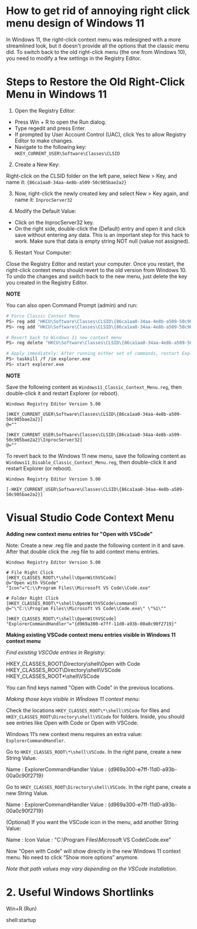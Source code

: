 # How to get rid of annoying right click menu design of Windows 11

In Windows 11, the right-click context menu was redesigned with a more streamlined look, but it doesn't provide all the options that the classic menu did. To switch back to the old right-click menu (the one from Windows 10), you need to modify a few settings in the Registry Editor.

# Steps to Restore the Old Right-Click Menu in Windows 11

1. Open the Registry Editor:

* Press Win + R to open the Run dialog.
* Type regedit and press Enter.
* If prompted by User Account Control (UAC), click Yes to allow Registry Editor to make changes.
* Navigate to the following key: `HKEY_CURRENT_USER\Software\Classes\CLSID`

2. Create a New Key:

Right-click on the CLSID folder on the left pane, select New > Key, and name it: `{86ca1aa0-34aa-4e8b-a509-50c905bae2a2}`

3. Now, right-click the newly created key and select New > Key again, and name it: `InprocServer32`

4. Modify the Default Value:

* Click on the InprocServer32 key.
* On the right side, double-click the (Default) entry and open it and click save without entering any data. This is an important step for this hack to work. Make sure that data is empty string NOT null (value not assigned). 

5. Restart Your Computer:

Close the Registry Editor and restart your computer.
Once you restart, the right-click context menu should revert to the old version from Windows 10. To undo the changes and switch back to the new menu, just delete the key you created in the Registry Editor.

**NOTE**

You can also open Command Prompt (admin) and run:

```bash
# Force Classic Context Menu
PS> reg add "HKCU\Software\Classes\CLSID\{86ca1aa0-34aa-4e8b-a509-50c905bae2a2}" /f
PS> reg add "HKCU\Software\Classes\CLSID\{86ca1aa0-34aa-4e8b-a509-50c905bae2a2}\InprocServer32" /ve /d "" /f

# Revert back to Windows 11 new context menu
PS> reg delete "HKCU\Software\Classes\CLSID\{86ca1aa0-34aa-4e8b-a509-50c905bae2a2}" /f

# Apply immediately: After running either set of commands, restart Explorer:
PS> taskkill /f /im explorer.exe 
PS> start explorer.exe
```

**NOTE**

Save the following content as `Windows11_Classic_Context_Menu.reg`, then double-click it and restart Explorer (or reboot).

```reg
Windows Registry Editor Version 5.00

[HKEY_CURRENT_USER\Software\Classes\CLSID\{86ca1aa0-34aa-4e8b-a509-50c905bae2a2}]
@=""

[HKEY_CURRENT_USER\Software\Classes\CLSID\{86ca1aa0-34aa-4e8b-a509-50c905bae2a2}\InprocServer32]
@=""
```

To revert back to the Windows 11 new menu, save the following content as `Windows11_Disable_Classic_Context_Menu.reg`, then double-click it and restart Explorer (or reboot).

```reg
Windows Registry Editor Version 5.00

[-HKEY_CURRENT_USER\Software\Classes\CLSID\{86ca1aa0-34aa-4e8b-a509-50c905bae2a2}]
```

# Visual Studio Code Context Menu

**Adding new context menu entries for "Open with VSCode"**

Note: Create a new .reg file and paste the following content in it and save. After that double click the .reg file to add context menu entries.

```reg
Windows Registry Editor Version 5.00

# File Right Click
[HKEY_CLASSES_ROOT\*\shell\OpenWithVSCode]
@="Open with VSCode"
"Icon"="C:\\Program Files\\Microsoft VS Code\\Code.exe"

# Folder Right Click
[HKEY_CLASSES_ROOT\*\shell\OpenWithVSCode\command]
@="\"C:\\Program Files\\Microsoft VS Code\\Code.exe\" \"%1\""

[HKEY_CLASSES_ROOT\*\shell\OpenWithVSCode]
"ExplorerCommandHandler"="{d969a300-e7ff-11d0-a93b-00a0c90f2719}"
```

**Making existing VSCode context menu entries visible in Windows 11 context menu**

*Find existing VSCOde entries in Registry:*

HKEY_CLASSES_ROOT\Directory\shell\Open with Code
HKEY_CLASSES_ROOT\Directory\shell\VSCode
HKEY_CLASSES_ROOT\*\shell\VSCode

You can find keys named "Open with Code" in the previous locations.

*Making those keys visible in Wİndows 11 context menu:*

Check the locations `HKEY_CLASSES_ROOT\*\shell\VSCode` for files and `HKEY_CLASSES_ROOT\Directory\shell\VSCode` for folders. Inside, you should see entries like Open with Code or Open with VSCode.

Windows 11’s new context menu requires an extra value: `ExplorerCommandHandler`.

Go to `HKEY_CLASSES_ROOT\*\shell\VSCode`. In the right pane, create a new String Value.

Name  : ExplorerCommandHandler
Value : {d969a300-e7ff-11d0-a93b-00a0c90f2719}

Go to `HKEY_CLASSES_ROOT\Directory\shell\VSCode`. In the right pane, create a new String Value.

Name  : ExplorerCommandHandler
Value : {d969a300-e7ff-11d0-a93b-00a0c90f2719}

(Optional) If you want the VSCode icon in the menu, add another String Value:

Name  : Icon
Value : "C:\Program Files\Microsoft VS Code\Code.exe"

Now “Open with Code” will show directly in the new Windows 11 context menu. No need to click “Show more options” anymore.

*Note that path values may vary depending on the VSCode installation.*

# 2. Useful Windows Shortlinks

Win+R (Run)

shell:startup

